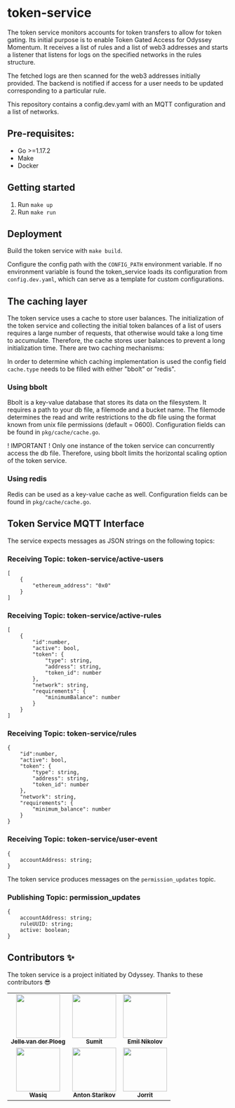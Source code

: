 # token-service

The token service monitors accounts for token transfers to allow for token gating. Its initial purpose is to enable Token Gated Access for Odyssey Momentum. It receives a list of rules and a list of web3
addresses and starts a listener that listens for logs on the specified networks in the rules structure.

The fetched logs are then scanned for the web3 addresses initially provided. The backend is notified if access for a
user needs to be updated corresponding to a particular rule.

This repository contains a config.dev.yaml with an MQTT configuration and a list of networks.


## Pre-requisites:
- Go >=1.17.2
- Make
- Docker

## Getting started

1. Run `make up`
2. Run `make run`

## Deployment

Build the token service with `make build`.

Configure the config path with the `CONFIG_PATH` environment variable. If no environment variable is found the token_service loads its configuration from `config.dev.yaml`, which can serve as a template for custom configurations.

## The caching layer
The token service uses a cache to store user balances. The initialization of the token service and collecting the initial token balances of a list of users requires a large number of requests, that otherwise would take a long time to accumulate. Therefore, the cache stores user balances to prevent a long initialization time. There are two caching mechanisms:

In order to determine which caching implementation is used the config field `cache.type` needs to be filled with either "bbolt" or "redis".
### Using bbolt
Bbolt is a key-value database that stores its data on the filesystem. It requires a path to your db file, a filemode and a bucket name. The filemode determines the read and write restrictions to the db file using the format known from unix file permissions (default = 0600). Configuration fields can be found in `pkg/cache/cache.go`.

! IMPORTANT !
Only one instance of the token service can concurrently access the db file. Therefore, using bbolt limits the horizontal scaling option of the token service.

### Using redis
Redis can be used as a key-value cache as well. Configuration fields can be found in `pkg/cache/cache.go`.

## Token Service MQTT Interface

The service expects messages as JSON strings on the following topics:

### Receiving Topic: token-service/active-users

``` 
[
    {
        "ethereum_address": "0x0"
    }
]
```

### Receiving Topic: token-service/active-rules

```
[
    {
        "id":number,
        "active": bool,
        "token": {
            "type": string,
            "address": string,
            "token_id": number
        },
        "network": string,
        "requirements": {
            "minimumBalance": number
        }
    }
]
```

### Receiving Topic: token-service/rules

```
{
    "id":number,
    "active": bool,
    "token": {
        "type": string,
        "address": string,
        "token_id": number
    },
    "network": string,
    "requirements": {
        "minimum_balance": number
    }
}
```

### Receiving Topic: token-service/user-event

```
{
    accountAddress: string;
}
```

The token service produces messages on the `permission_updates` topic.

### Publishing Topic: permission_updates

```
{
    accountAddress: string;
    ruleUUID: string;
    active: boolean;
}
```

## Contributors ✨

The token service is a project initiated by Odyssey. Thanks to these contributors 😎

<!-- ALL-CONTRIBUTORS-LIST:START - Do not remove or modify this section -->
<!-- prettier-ignore-start -->
<!-- markdownlint-disable -->
<table>

  <tr>
  <td align="center"><a href="https://github.com/jellevdp"><img src="https://avatars.githubusercontent.com/jellevdp?v=3?s=100" width="100px;" alt=""/><br /><sub><b>Jelle van der Ploeg </b></sub></a><br />
    </td>
<td align="center"><a href="https://github.com/tech-sam"><img src="https://avatars.githubusercontent.com/tech-sam?v=3?s=100" width="100px;" alt=""/><br /><sub><b>Sumit</b></sub></a><br />
</td>
   <td align="center"><a href="https://github.com/e-nikolov"><img src="https://avatars.githubusercontent.com/e-nikolov" width="100px;" alt=""/><br /><sub><b>Emil Nikolov  </b></sub></a><br />
    </td>
  </tr>
  <tr>
    <td align="center"><a href="https://github.com/nwasiqUC"><img src="https://avatars.githubusercontent.com/nwasiqUC" width="100px;" alt=""/><br /><sub><b>Wasiq  </b></sub></a><br />
    </td>
    <td align="center"><a href="https://github.com/antst"><img src="https://avatars.githubusercontent.com/antst" width="100px;" alt=""/><br /><sub><b>Anton Starikov</b></sub></a><br />
    </td>
    <td align="center"><a href="https://github.com/jor-rit"><img src="https://avatars.githubusercontent.com/jor-rit" width="100px;" alt=""/><br /><sub><b>Jorrit</b></sub></a><br />
    </td>
  </tr>
</table>